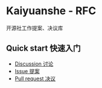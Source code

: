 # Kaiyuanshe - RFC

开源社工作提案、决议库

## Quick start 快速入门

- [Discussion 讨论](https://github.com/kaiyuanshe/RFC/discussions)
- [Issue 提案](https://github.com/kaiyuanshe/RFC/issues)
- [Pull request 决议](https://github.com/kaiyuanshe/RFC/pulls)
